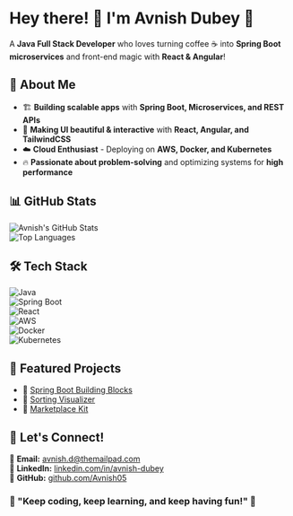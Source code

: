 # Hey there! 👋 I'm Avnish Dubey 🚀  
A **Java Full Stack Developer** who loves turning coffee ☕ into **Spring Boot microservices** and front-end magic with **React & Angular**!  

## 🌟 About Me
- 🏗️ **Building scalable apps** with **Spring Boot, Microservices, and REST APIs**  
- 🎨 **Making UI beautiful & interactive** with **React, Angular, and TailwindCSS**  
- ☁️ **Cloud Enthusiast** - Deploying on **AWS, Docker, and Kubernetes**  
- 🔥 **Passionate about problem-solving** and optimizing systems for **high performance**  

## 📊 GitHub Stats  
![Avnish's GitHub Stats](https://github-readme-stats.vercel.app/api?username=Avnish05&show_icons=true&theme=dark)  
![Top Languages](https://github-readme-stats.vercel.app/api/top-langs/?username=Avnish05&layout=compact&theme=dark)  

## 🛠️ Tech Stack  
![Java](https://img.shields.io/badge/Java-%23ED8B00.svg?style=for-the-badge&logo=java&logoColor=white)  
![Spring Boot](https://img.shields.io/badge/Spring%20Boot-%236DB33F.svg?style=for-the-badge&logo=springboot&logoColor=white)  
![React](https://img.shields.io/badge/React-%2361DAFB.svg?style=for-the-badge&logo=react&logoColor=black)  
![AWS](https://img.shields.io/badge/AWS-%23FF9900.svg?style=for-the-badge&logo=amazonaws&logoColor=white)  
![Docker](https://img.shields.io/badge/Docker-%230db7ed.svg?style=for-the-badge&logo=docker&logoColor=white)  
![Kubernetes](https://img.shields.io/badge/Kubernetes-%23326ce5.svg?style=for-the-badge&logo=kubernetes&logoColor=white)  

## 🚀 Featured Projects  
- 🔹 [Spring Boot Building Blocks](https://github.com/Avnish05/springboot-buildingblock)  
- 🔹 [Sorting Visualizer](https://github.com/Avnish05/Sorting-Visualizer)  
- 🔹 [Marketplace Kit](https://github.com/Avnish05/marketplacekit)  

## 💬 Let's Connect!  
📧 **Email:** [avnish.d@themailpad.com](mailto:avnish.d@themailpad.com)  
🔗 **LinkedIn:** [linkedin.com/in/avnish-dubey](https://www.linkedin.com/in/avnish-dubey-826411141/)  
🐙 **GitHub:** [github.com/Avnish05](https://github.com/Avnish05)  

### 🎯 "Keep coding, keep learning, and keep having fun!" 🎯  
